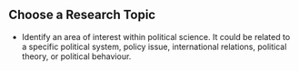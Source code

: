 ## Choose a Research Topic
 - Identify an area of interest within political science. It could be related to a specific political system, policy issue, international relations, political theory, or political behaviour.
